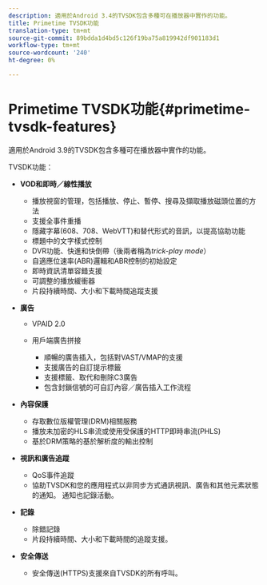 ```yaml
---
description: 適用於Android 3.4的TVSDK包含多種可在播放器中實作的功能。
title: Primetime TVSDK功能
translation-type: tm+mt
source-git-commit: 89bdda1d4bd5c126f19ba75a819942df901183d1
workflow-type: tm+mt
source-wordcount: '240'
ht-degree: 0%

---
```



# Primetime TVSDK功能{#primetime-tvsdk-features}

適用於Android 3.9的TVSDK包含多種可在播放器中實作的功能。

TVSDK功能：

* **VOD和即時／線性播放**

   * 播放視窗的管理，包括播放、停止、暫停、搜尋及擷取播放磁頭位置的方法
   * 支援全事件重播
   * 隱藏字幕(608、708、WebVTT)和替代形式的音訊，以提高協助功能
   * 標題中的文字樣式控制
   * DVR功能、快進和快倒帶（後兩者稱為&#x200B;*trick-play mode*）
   * 自適應位速率(ABR)邏輯和ABR控制的初始設定
   * 即時資訊清單容錯支援
   * 可調整的播放緩衝器
   * 片段持續時間、大小和下載時間追蹤支援

* **廣告**

   * VPAID 2.0
   * 用戶端廣告拼接

      * 順暢的廣告插入，包括對VAST/VMAP的支援
      * 支援廣告的自訂提示標籤
      * 支援標籤、取代和刪除C3廣告
      * 包含封鎖信號的可自訂內容／廣告插入工作流程

* **內容保護**

   * 存取數位版權管理(DRM)相關服務
   * 播放未加密的HLS串流或使用受保護的HTTP即時串流(PHLS)
   * 基於DRM策略的基於解析度的輸出控制

* **視訊和廣告追蹤**

   * QoS事件追蹤
   * 協助TVSDK和您的應用程式以非同步方式通訊視訊、廣告和其他元素狀態的通知。 通知也記錄活動。

* **記錄**

   * 除錯記錄
   * 片段持續時間、大小和下載時間的追蹤支援。

* **安全傳送**

   * 安全傳送(HTTPS)支援來自TVSDK的所有呼叫。